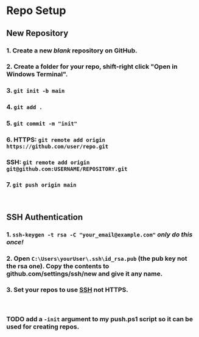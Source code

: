 # Repo Setup

## New Repository

### 1. Create a new *blank* repository on GitHub.
### 2. Create a folder for your repo, shift-right click "Open in Windows Terminal".
### 3. `git init -b main`
### 4. `git add .`
### 5. `git commit -m "init"`
### 6. HTTPS: `git remote add origin https://github.com/user/repo.git`
### SSH: `git remote add origin git@github.com:USERNAME/REPOSITORY.git` <a name="ssh"></a>
### 7. `git push origin main`
</br>

## SSH Authentication
### 1. `ssh-keygen -t rsa -C "your_email@example.com"` *only do this once!*
### 2. Open `C:\Users\yourUser\.ssh\id_rsa.pub` (the pub key not the rsa one). Copy the contents to github.com/settings/ssh/new and give it any name.
### 3. Set your repos to use [SSH](#ssh) not HTTPS.


</br>

### TODO add a `-init` argument to my push.ps1 script so it can be used for creating repos.